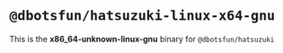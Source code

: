 # `@dbotsfun/hatsuzuki-linux-x64-gnu`

This is the **x86_64-unknown-linux-gnu** binary for `@dbotsfun/hatsuzuki`

